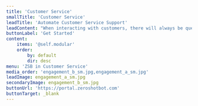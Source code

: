 ```yaml
---
title: 'Customer Service'
smallTitle: 'Customer Service'
leadTitle: 'Automate Customer Service Support'
leadContent: "When interacting with customers, there will always be questions that are frequently asked. These questions often require answers that are repetitive, and\nresponding to them each time they are asked may be time a rather time-consuming task for customer service representatives. Chatbots are able to provide\nautomated, highly accurate and empathetic answers in an instant, creating a highly personalized, more efficient user experience."
buttonLabel: 'Get Started'
content:
    items: '@self.modular'
    order:
        by: default
        dir: desc
menu: 'ZSB in Customer Service'
media_order: 'engagement_b_sm.jpg,engagement_a_sm.jpg'
leadImage: engagement_a_sm.jpg
secondaryImage: engagement_b_sm.jpg
buttonUrl: 'https://portal.zeroshotbot.com'
buttonTarget: _blank
---
```


